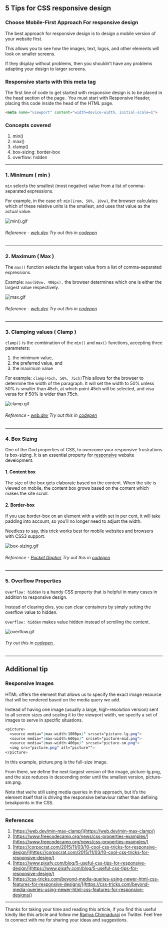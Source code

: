 ## 5 Tips for CSS responsive design


### **Choose Mobile-First Approach For responsive design**

The best approach for responsive design is to design a mobile version of your website first. 

This allows you to see how the images, text, logos, and other elements will look on smaller screens. 

If they display without problems, then you shouldn’t have any problems adapting your design to larger screens.

### Responsive starts with this meta tag

The first line of code to get started with responsive design is to be placed in the head section of the page.  You must start with Responsive Header, placing this code inside the head of the HTML page.

```html
<meta name="viewport" content="width=device-width, initial-scale=1">
```

### Concepts covered 

1. min()
2. max() 
3. clamp()
4. box-sizing: border-box
5. overflow: hidden 

---

### 1. Minimum ( min )

`min` selects the smallest (most negative) value from a list of comma-separated expressions.

For example, in the case of: `min(1rem, 50%, 10vw)`, the browser calculates which of these relative units is the smallest, and uses that value as the actual value.

![min().gif](https://cdn.hashnode.com/res/hashnode/image/upload/v1633103141911/m__aXL0mB.gif)
    
###### Reference - [web.dev](https://web.dev/min-max-clamp/) Try out this in  [codepen ](https://codepen.io/ramyachinnadurai/pen/OJgGyZL) 
    

---

### 2. Maximum ( Max ) 

The `max()` function selects the largest value from a list of comma-separated expressions.

Example: `max(50vw, 400px),` the browser determines which one is either the largest value respectively.

 
![max.gif](https://cdn.hashnode.com/res/hashnode/image/upload/v1633103696817/SBbSk_Vco.gif)

###### Reference - [web.dev](https://web.dev/min-max-clamp/) Try out this in  [codepen ](https://codepen.io/ramyachinnadurai/pen/PojgPMq)


---

### 3. Clamping values ( Clamp ) 

`clamp()` is the combination of the `min()` and `max()` functions, accepting three parameters:

1. the minimum value,
2. the preferred value, and
3. the maximum value

For example: `clamp(45ch, 50%, 75ch)`This allows for the browser to determine the width of the paragraph. It will set the width to 50% unless 50% is smaller than 45ch, at which point 45ch will be selected, and visa versa for if 50% is wider than 75ch. 

![clamp.gif](https://cdn.hashnode.com/res/hashnode/image/upload/v1633103886384/PEbv9DR9q.gif)

###### Reference - [web.dev](https://web.dev/min-max-clamp/) Try out this in  [codepen ](https://codepen.io/ramyachinnadurai/pen/vYZMLYo)

---

### 4. Box Sizing 

One of the God properties of CSS, to overcome your responsive frustrations is box-sizing. It is an essential property for [responsive](https://magora-systems.com/web-development-agency-london/) website development. 

#### 1. Content box 

  The size of the box gets elaborate based on the content. When the site is viewed on mobile, the content box grows based on the content which makes the site scroll.

#### 2. Border-box

If you use border-box on an element with a width set in per cent, it will take padding into account, so you’ll no longer need to adjust the width. 

Needless to say, this trick works best for mobile websites and browsers with CSS3 support.


![box-sizing.gif](https://cdn.hashnode.com/res/hashnode/image/upload/v1633103943997/xly0dpGGj.gif)

###### Reference - [Pocket Gopher](https://codepen.io/pocket-gopher/pen/JNMbJQ) Try out this in  [codepen ](https://codepen.io/ramyachinnadurai/pen/jOwRWML)


---

### 5. **Overflow Properties**

`Overflow: hidden` is a handy CSS property that is helpful in many cases in addition to responsive design. 

Instead of clearing divs, you can clear containers by simply setting the overflow value to hidden. 

`Overflow: hidden` makes value hidden instead of scrolling the content. 


![overflow.gif](https://cdn.hashnode.com/res/hashnode/image/upload/v1633104016384/kbFTRMVuQ.gif)

###### Try out this in [codepen ](https://codepen.io/ramyachinnadurai/pen/ExXbJGN).

---


## Additional tip 

### Responsive Images

HTML offers the <picture> element that allows us to specify the exact image resource that will be rendered based on the media query we add. 

Instead of having one image (usually a large, high-resolution version) sent to all screen sizes and scaling it to the viewport width, we specify a set of images to serve in specific situations.

```css
<picture>
  <source media="(max-width:1000px)" srcset="picture-lg.png">
  <source media="(max-width:600px)" srcset="picture-mid.png">
  <source media="(max-width:400px)" srcset="picture-sm.png">
  <img src="picture.png" alt="picture"">
</picture>
```

In this example, picture.png is the full-size image. 

From there, we define the next-largest version of the image, picture-lg.png, and the size reduces in descending order until the smallest version, picture-sm.png. 

Note that we’re still using media queries in this approach, but it’s the <picture> element itself that is driving the responsive behaviour rather than defining breakpoints in the CSS.

---

### References 

1. [https://web.dev/min-max-clamp/](https://web.dev/min-max-clamp/) 
2. [https://www.freecodecamp.org/news/css-properties-examples/](https://www.freecodecamp.org/news/css-properties-examples/)
3. [https://corpocrat.com/2015/11/03/10-cool-css-tricks-for-responsive-design/](https://corpocrat.com/2015/11/03/10-cool-css-tricks-for-responsive-design/)
4. [https://www.pixafy.com/blog/5-useful-css-tips-for-responsive-design/](https://www.pixafy.com/blog/5-useful-css-tips-for-responsive-design/)
5. [https://css-tricks.com/beyond-media-queries-using-newer-html-css-features-for-responsive-designs/](https://css-tricks.com/beyond-media-queries-using-newer-html-css-features-for-responsive-designs/)

---

Thanks for taking your time and reading this article, if you find this useful kindly like this article and follow me [Ramya Chinnadurai](https://twitter.com/code_rams) on Twitter. 
Feel free to connect with me for sharing your ideas and suggestions.